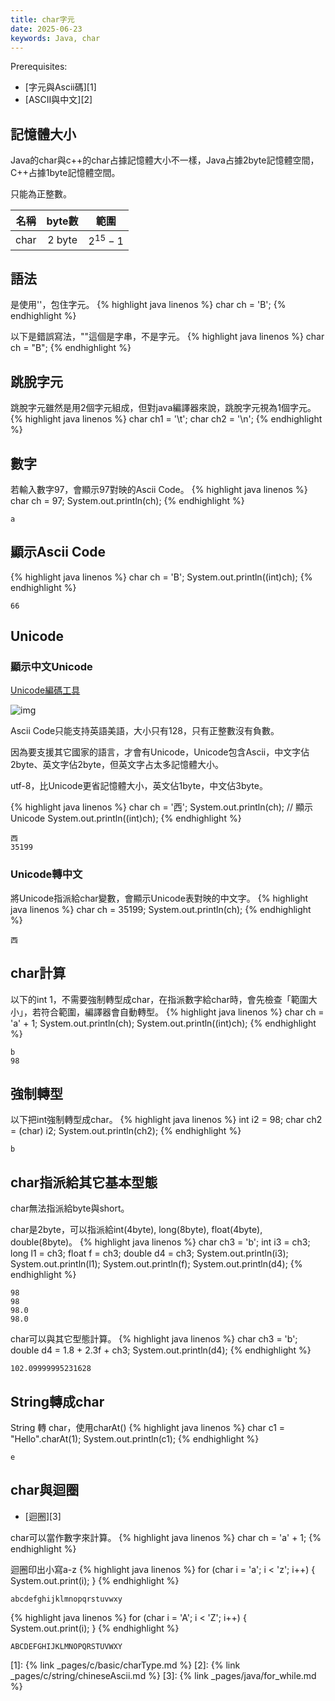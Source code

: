 ```yaml
---
title: char字元
date: 2025-06-23
keywords: Java, char
---
```

Prerequisites:

- [字元與Ascii碼][1]
- [ASCII與中文][2]

## 記憶體大小
Java的char與c++的char占據記憶體大小不一樣，Java占據2byte記憶體空間，C++占據1byte記憶體空間。

只能為正整數。

|名稱|byte數|範圍
|:--:|:--:|:-------:|
|char|2 byte|$2 ^{15} - 1$|

## 語法
是使用\'\'，包住字元。
{% highlight java linenos %}
char ch = 'B';
{% endhighlight %}

以下是錯誤寫法，\"\"這個是字串，不是字元。
{% highlight java linenos %}
char ch = "B";
{% endhighlight %}

## 跳脫字元
跳脫字元雖然是用2個字元組成，但對java編譯器來說，跳脫字元視為1個字元。
{% highlight java linenos %}
char ch1 = '\t';
char ch2 = '\n';
{% endhighlight %}

## 數字
若輸入數字97，會顯示97對映的Ascii Code。
{% highlight java linenos %}
char ch = 97;
System.out.println(ch);
{% endhighlight %}
```
a
```

## 顯示Ascii Code
{% highlight java linenos %}
char ch = 'B';
System.out.println((int)ch);
{% endhighlight %}
```
66
```

## Unicode
### 顯示中文Unicode
[Unicode編碼工具](https://tool.chinaz.com/tools/unicode.aspx)

![img]({{site.imgurl}}/java/unicode1.png)

Ascii Code只能支持英語美語，大小只有128，只有正整數沒有負數。

因為要支援其它國家的語言，才會有Unicode，Unicode包含Ascii，中文字佔2byte、英文字佔2byte，但英文字占太多記憶體大小。

utf-8，比Unicode更省記憶體大小，英文佔1byte，中文佔3byte。

{% highlight java linenos %}
char ch = '西';
System.out.println(ch);
// 顯示Unicode
System.out.println((int)ch);
{% endhighlight %}
```
西
35199
```

### Unicode轉中文
將Unicode指派給char變數，會顯示Unicode表對映的中文字。
{% highlight java linenos %}
char ch = 35199;
System.out.println(ch);
{% endhighlight %}
```
西
```

## char計算
以下的int 1，不需要強制轉型成char，在指派數字給char時，會先檢查「範圍大小」，若符合範圍，編譯器會自動轉型。
{% highlight java linenos %}
char ch = 'a' + 1;
System.out.println(ch);
System.out.println((int)ch);
{% endhighlight %}
```
b
98
```

## 強制轉型
以下把int強制轉型成char。
{% highlight java linenos %}
int i2 = 98;
char ch2 = (char) i2;
System.out.println(ch2);
{% endhighlight %}
```
b
```

## char指派給其它基本型態
char無法指派給byte與short。

char是2byte，可以指派給int(4byte), long(8byte), float(4byte), double(8byte)。
{% highlight java linenos %}
char ch3 = 'b';
int i3 = ch3;
long l1 = ch3;
float f = ch3;
double d4 = ch3;
System.out.println(i3);
System.out.println(l1);
System.out.println(f);
System.out.println(d4);
{% endhighlight %}
```
98
98
98.0
98.0
```

char可以與其它型態計算。
{% highlight java linenos %}
char ch3 = 'b';
double d4 = 1.8 + 2.3f + ch3;
System.out.println(d4);
{% endhighlight %}
```
102.09999995231628
```

## String轉成char
String 轉 char，使用charAt()
{% highlight java linenos %}
char c1 = "Hello".charAt(1);
System.out.println(c1);
{% endhighlight %}
```
e
```

## char與迴圈

- [迴圈][3]

char可以當作數字來計算。
{% highlight java linenos %}
char ch = 'a' + 1;
{% endhighlight %}

迴圈印出小寫a-z
{% highlight java linenos %}
for (char i = 'a'; i < 'z'; i++) {
  System.out.print(i);
}
{% endhighlight %}
```
abcdefghijklmnopqrstuvwxy
```

{% highlight java linenos %}
for (char i = 'A'; i < 'Z'; i++) {
  System.out.print(i);
}
{% endhighlight %}
```
ABCDEFGHIJKLMNOPQRSTUVWXY
```

[1]: {% link _pages/c/basic/charType.md %}
[2]: {% link _pages/c/string/chineseAscii.md %}
[3]: {% link _pages/java/for_while.md %}
